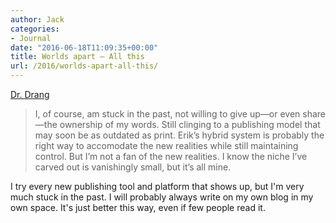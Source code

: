 ```yaml
---
author: Jack
categories:
- Journal
date: "2016-06-18T11:09:35+00:00"
title: Worlds apart – All this
url: /2016/worlds-apart-all-this/
---
```


[Dr. Drang][1]

> I, of course, am stuck in the past, not willing to give up—or even share—the ownership of my words. Still clinging to a publishing model that may soon be as outdated as print. Erik’s hybrid system is probably the right way to accomodate the new realities while still maintaining control. But I’m not a fan of the new realities. I know the niche I’ve carved out is vanishingly small, but it’s all mine.

I try every new publishing tool and platform that shows up, but I'm very much stuck in the past. I will probably always write on my own blog in my own space. It's just better this way, even if few people read it.

 [1]: http://leancrew.com/all-this/2016/06/worlds-apart/